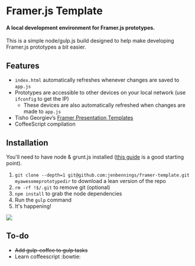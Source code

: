 # Framer.js Template
#### A local development environment for Framer.js prototypes.
This is a simple node/gulp.js build designed to help make developing Framer.js prototypes a bit easier.

## Features
- `index.html` automatically refreshes whenever changes are saved to `app.js`
- Prototypes are accessible to other devices on your local network (use `ifconfig` to get the IP)
  * These devices are also automatically refreshed when changes are made to `app.js`
- Tisho Georgiev’s [Framer Presentation Templates](https://github.com/tisho/framer-templates)
- CoffeeScript compilation

## Installation
You'll need to have node & grunt.js installed ([this guide](http://travismaynard.com/writing/getting-started-with-gulp) is a good starting point).

1. `git clone --depth=1 git@github.com:jenbennings/framer-template.git myawesomeprototypedir` to download a lean version of the repo
2. `rm -rf !$/.git` to remove git (optional)
3. `npm install` to grab the node dependencies
4. Run the `gulp` command
5. It's happening!

![](http://i.imgur.com/vv49C.gif)

## To-do

- ~~Add gulp-coffee to gulp tasks~~
- Learn coffeescript :bowtie:
